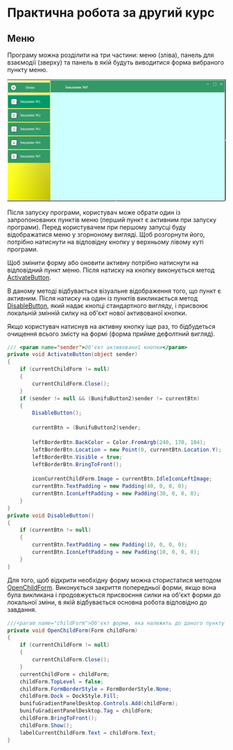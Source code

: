 # Практична робота за другий курс

## Меню

Програму можна розділити на три частини: меню (зліва), панель для взаємодії (зверху) та панель в якій будуть виводитися форма вибраного пункту меню.

![](https://github.com/BogdanPhoenix/Practica_Course2/raw/master/Images/Menu.png "Головне меню")

Після запуску програми, користувач може обрати один із запропонованих пунктів меню (перший пункт є активним при запуску програми). Перед користувачем при першому запусці буду відображатися меню у згорноному вигляді. Щоб розгорнути його, потрібно натиснути на відповідну кнопку у верхньому лівому куті програми.

Щоб змінити форму або оновити активну потрібно натиснути на відповідний пункт меню. Після натиску на кнопку виконується метод [ActivateButton](/Practice/UserProfile.cs).

В даному методі відбувається візуальне відображення того, що пункт є активним. Після натиску на один із пунктів викликається метод [DisableButton](/Practice/UserProfile.cs), який надає кнопці стандартного вигляду, і присвоює локальній змінній силку на об'єкт нової активованої кнопки.

Якщо користувач натиснув на активну кнопку іще раз, то бідбудеться очищення всього змісту на формі (форма прийме дефолтний вигляд).

```c#
/// <param name="sender">Об'єкт активованої кнопки</param>
private void ActivateButton(object sender)
{
    if (currentChildForm != null)
    {
        currentChildForm.Close();
    }
    if (sender != null && (BunifuButton2)sender != currentBtn)
    {
        DisableButton();

        currentBtn = (BunifuButton2)sender;

        leftBorderBtn.BackColor = Color.FromArgb(240, 170, 104);
        leftBorderBtn.Location = new Point(0, currentBtn.Location.Y);
        leftBorderBtn.Visible = true;
        leftBorderBtn.BringToFront();

        iconCurrentChildForm.Image = currentBtn.IdleIconLeftImage;
        currentBtn.TextPadding = new Padding(40, 0, 0, 0);
        currentBtn.IconLeftPadding = new Padding(30, 0, 0, 0);
    }
}
private void DisableButton()
{
    if (currentBtn != null)
    {
        currentBtn.TextPadding = new Padding(10, 0, 0, 0);
        currentBtn.IconLeftPadding = new Padding(10, 0, 0, 0);
    }
}
```

Для того, щоб відкрити необхідну форму можна стористатися методом [OpenChildForm](/Practice/UserProfile.cs). Виконується закриття попередньої форми, якщо вона була викликана і продовжується присвоєння силки на об'єкт форми до локальної зміни, в якій відбувається основна робота відповідно до завдання.

```c#
///<param name="childForm">Об'єкт форми, яка належить до даного пункту меню</param>
private void OpenChildForm(Form childForm)
{
    if (currentChildForm != null)
    {
        currentChildForm.Close();
    }
    currentChildForm = childForm;
    childForm.TopLevel = false;
    childForm.FormBorderStyle = FormBorderStyle.None;
    childForm.Dock = DockStyle.Fill;
    bunifuGradientPanelDesktop.Controls.Add(childForm);
    bunifuGradientPanelDesktop.Tag = childForm;
    childForm.BringToFront();
    childForm.Show();
    labelCurrentChildForm.Text = childForm.Text;
}
```
